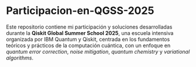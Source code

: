 # Participacion-en-QGSS-2025

Este repositorio contiene mi participación y soluciones desarrolladas durante la **Qiskit Global Summer School 2025**, una escuela intensiva organizada por IBM Quantum y Qiskit, centrada en los fundamentos teóricos y prácticos de la computación cuántica, con un enfoque en *quantum error correction*, *noise mitigation*, *quantum chemistry* y *variational algorithms*.
